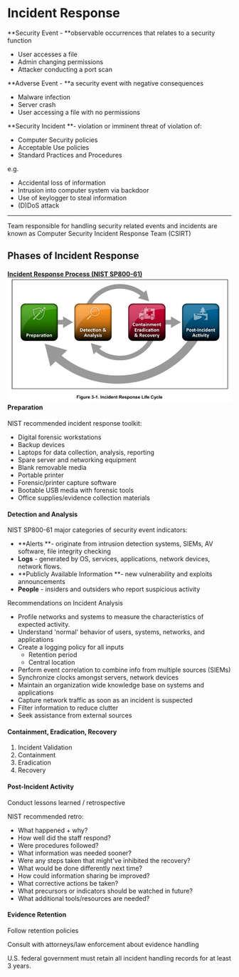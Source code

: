 # Incident Response

**Security Event - **observable occurrences that relates to a security function

* User accesses a file
* Admin changing permissions
* Attacker conducting a port scan

**Adverse Event - **a security event with negative consequences

* Malware infection
* Server crash
* User accessing a file with no permissions

**Security Incident **- violation or imminent threat of violation of:

* Computer Security policies
* Acceptable Use policies
* Standard Practices and Procedures

e.g.

* Accidental loss of information
* Intrusion into computer system via backdoor
* Use of keylogger to steal information
* \(D\)DoS attack

---

Team responsible for handling security related events and incidents are known as Computer Security Incident Response Team \(CSIRT\)

## Phases of Incident Response

#### [Incident Response Process \(NIST SP800-61\)](http://nvlpubs.nist.gov/nistpubs/SpecialPublications/NIST.SP.800-61r2.pdf)![](/assets/incident-res-1.png)Preparation

NIST recommended incident response toolkit:

* Digital forensic workstations
* Backup devices
* Laptops for data collection, analysis, reporting
* Spare server and networking equipment
* Blank removable media
* Portable printer
* Forensic/printer capture software
* Bootable USB media with forensic tools
* Office supplies/evidence collection materials

#### Detection and Analysis

NIST SP800-61 major categories of security event indicators:

* **Alerts **- originate from intrusion detection systems, SIEMs, AV software, file integrity checking
* **Logs** - generated by OS, services, applications, network devices, network flows.
* **Publicly Available Information **- new vulnerability and exploits announcements
* **People** - insiders and outsiders who report suspicious activity

Recommendations on Incident Analysis

* Profile networks and systems to measure the characteristics of expected activity.
* Understand 'normal' behavior of users, systems, networks, and applications
* Create a logging policy for all inputs
  * Retention period
  * Central location
* Perform event correlation to combine info from multiple sources \(SIEMs\)
* Synchronize clocks amongst servers, network devices
* Maintain an organization wide knowledge base on systems and applications
* Capture network traffic as soon as an incident is suspected
* Filter information to reduce clutter
* Seek assistance from external sources

#### Containment, Eradication, Recovery

1. Incident Validation
2. Containment
3. Eradication
4. Recovery

#### Post-Incident Activity

Conduct lessons learned / retrospective

NIST recommended retro:

* What happened + why?
* How well did the staff respond?
* Were procedures followed?
* What information was needed sooner?
* Were any steps taken that might've inhibited the recovery?
* What would be done differently next time?
* How could information sharing be improved?
* What corrective actions be taken?
* What precursors or indicators should be watched in future?
* What additional tools/resources are needed?

#### Evidence Retention

Follow retention policies

Consult with attorneys/law enforcement about evidence handling

U.S. federal government must retain all incident handling records for at least 3 years.



